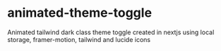 # animated-theme-toggle
Animated tailwind dark class theme toggle created in nextjs using local storage, framer-motion, tailwind and lucide icons
